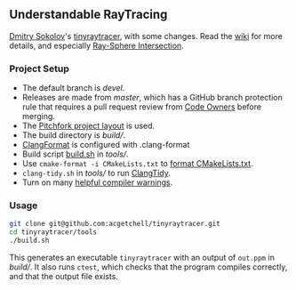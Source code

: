 ## Understandable RayTracing

[Dmitry Sokolov]'s [tinyraytracer], with some changes.
Read the [wiki] for more details, and especially [Ray-Sphere Intersection].

### Project Setup

- The default branch is *devel*.
- Releases are made from *master*, which has
a GitHub branch protection rule that requires a pull request review
from [Code Owners] before merging.
- The [Pitchfork project layout] is used.
- The build directory is *build/*.
- [ClangFormat] is configured with .clang-format
- Build script [build.sh] in *tools/*.
- Use `cmake-format -i CMakeLists.txt` to [format CMakeLists.txt].
- `clang-tidy.sh` in *tools/* to run [ClangTidy].
- Turn on many [helpful compiler warnings].

### Usage

```bash
git clone git@github.com:acgetchell/tinyraytracer.git
cd tinyraytracer/tools
./build.sh
```
This generates an executable `tinyraytracer` with an output of `out.ppm`
in *build/*. It also runs `ctest`, which checks that the program compiles
correctly, and that the output file exists.


[Dmitry Sokolov]: https://github.com/ssloy
[tinyraytracer]: https://github.com/ssloy/tinyraytracer
[Code Owners]: https://help.github.com/articles/about-code-owners/
[Pitchfork project layout]: https://api.csswg.org/bikeshed/?force=1&url=https://raw.githubusercontent.com/vector-of-bool/pitchfork/develop/data/spec.bs#tld.docs
[wiki]: https://github.com/ssloy/tinyraytracer/wiki
[ClangFormat]: https://clang.llvm.org/docs/ClangFormat.html
[format CMakeLists.txt]: https://pypi.org/project/cmake_format/
[ClangTidy]: https://clang.llvm.org/extra/clang-tidy/
[Ray-Sphere Intersection]: http://www.lighthouse3d.com/tutorials/maths/ray-sphere-intersection/
[helpful compiler warnings]: https://github.com/acgetchell/tinyraytracer/blob/devel/CMakeLists.txt#L33
[build.sh]: https://github.com/acgetchell/tinyraytracer/blob/devel/tools/build.sh